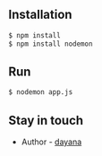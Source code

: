 ## Installation
```bash
$ npm install
$ npm install nodemon
```
## Run
```bash
$ nodemon app.js
```

## Stay in touch
- Author - [dayana](https://gitlab.tmrnd.com.my/C00418)

